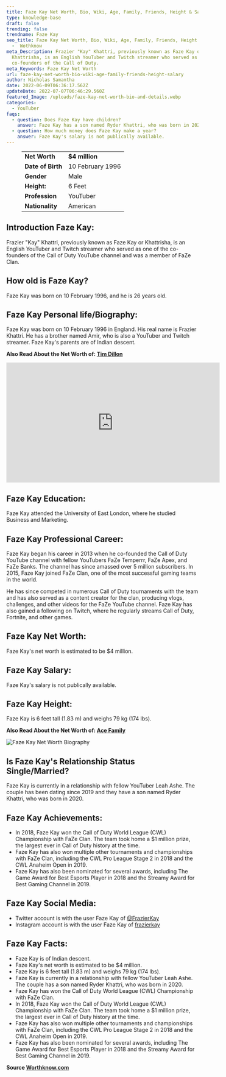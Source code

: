 ```yaml
---
title: Faze Kay Net Worth, Bio, Wiki, Age, Family, Friends, Height & Salary
type: knowledge-base
draft: false
trending: false
trendname: Faze Kay
seo_title: Faze Kay Net Worth, Bio, Wiki, Age, Family, Friends, Height & Salary
  -  Wothknow
meta_Description: Frazier "Kay" Khattri, previously known as Faze Kay or
  Khattrisha, is an English YouTuber and Twitch streamer who served as one
  co-founders of the Call of Duty.
meta_Keywords: Faze Kay Net Worth
url: faze-kay-net-worth-bio-wiki-age-family-friends-height-salary
author: Nicholas Samantha
date: 2022-06-09T06:36:17.562Z
updateDate: 2022-07-07T06:46:29.560Z
featured_Image: /uploads/faze-kay-net-worth-bio-and-details.webp
categories:
  - YouTuber
faqs:
  - question: Does Faze Kay have children?
    answer: Faze Kay has a son named Ryder Khattri, who was born in 2020.
  - question: How much money does Faze Kay make a year?
    answer: Faze Kay's salary is not publically available.
---
```

<figure class="wp-block-table is-style-stripes">
  <table>
    <tbody>
      <tr>
        <td>
          <strong>Net Worth</strong>
        </td>
        <td>
          <strong>$4 million</strong>
        </td>
      </tr>
      <tr>
        <td>
          <strong>Date of Birth</strong>
        </td>
        <td>10 February 1996</td>
      </tr>
      <tr>
        <td>
          <strong>Gender</strong>
        </td>
        <td>Male</td>
      </tr>
      <tr>
        <td>
          <strong>Height:</strong>
        </td>
        <td>6 Feet</td>
      </tr>
      <tr>
        <td>
          <strong>Profession</strong>
        </td>
        <td>YouTuber</td>
      </tr>
      <tr>
        <td>
          <strong>Nationality</strong>
        </td>
        <td>American</td>
      </tr>
    </tbody>
  </table>
</figure>

## **Introduction Faze Kay:**

Frazier "Kay" Khattri, previously known as Faze Kay or Khattrisha, is an English YouTuber and Twitch streamer who served as one of the co-founders of the Call of Duty YouTube channel and was a member of FaZe Clan.

## **How old is Faze Kay?**

Faze Kay was born on 10 February 1996, and he is 26 years old.

## **Faze Kay Personal life/Biography:**

Faze Kay was born on 10 February 1996 in England. His real name is Frazier Khattri. He has a brother named Amir, who is also a YouTuber and Twitch streamer. Faze Kay's parents are of Indian descent.

**Also Read About the Net Worth of: <a href="https://worthknow.com/tim-dillon-net-worth-bio-age-family-friends-height-salary/" target="_blank" rel="noopener">Tim Dillon</a>**

<iframe width="560" height="315" src="https://www.youtube.com/embed/py-CT7raYPM" title="YouTube video player" frameborder="0" allow="accelerometer; autoplay; clipboard-write; encrypted-media; gyroscope; picture-in-picture" allowfullscreen></iframe>

## **Faze Kay Education:**

Faze Kay attended the University of East London, where he studied Business and Marketing.

## **Faze Kay Professional Career:**

Faze Kay began his career in 2013 when he co-founded the Call of Duty YouTube channel with fellow YouTubers FaZe Temperrr, FaZe Apex, and FaZe Banks. The channel has since amassed over 5 million subscribers. In 2015, Faze Kay joined FaZe Clan, one of the most successful gaming teams in the world.

He has since competed in numerous Call of Duty tournaments with the team and has also served as a content creator for the clan, producing vlogs, challenges, and other videos for the FaZe YouTube channel. Faze Kay has also gained a following on Twitch, where he regularly streams Call of Duty, Fortnite, and other games.

## **Faze Kay Net Worth:**

Faze Kay's net worth is estimated to be $4 million.

## **Faze Kay Salary:**

Faze Kay's salary is not publically available.

## **Faze Kay Height:**

Faze Kay is 6 feet tall (1.83 m) and weighs 79 kg (174 lbs).

**Also Read About the Net Worth of: <a href="https://worthknow.com/ace-family-net-worth-bio-age-family-height-house-home-address-phone-number-email/" target="_blank" rel="noopener">Ace Family</a>**

![Faze Kay Net Worth Biography](/uploads/faze-kay-net-worth.webp)

## **Is Faze Kay's Relationship Status Single/Married?**

Faze Kay is currently in a relationship with fellow YouTuber Leah Ashe. The couple has been dating since 2019 and they have a son named Ryder Khattri, who was born in 2020.

## **Faze Kay Achievements:**

* In 2018, Faze Kay won the Call of Duty World League (CWL) Championship with FaZe Clan. The team took home a $1 million prize, the largest ever in Call of Duty history at the time.
* Faze Kay has also won multiple other tournaments and championships with FaZe Clan, including the CWL Pro League Stage 2 in 2018 and the CWL Anaheim Open in 2019.
* Faze Kay has also been nominated for several awards, including The Game Award for Best Esports Player in 2018 and the Streamy Award for Best Gaming Channel in 2019.

## **Faze Kay Social Media:**

* Twitter account is with the user Faze Kay of <a href="https://twitter.com/FrazierKay" target="_blank" rel="nofollow" rel="noopener">@FrazierKay</a>
* Instagram account is with the user Faze Kay of <a href="https://www.instagram.com/frazierkay/" target="_blank" rel="nofollow" rel="noopener">frazierkay</a>

## **Faze Kay Facts:**

* Faze Kay is of Indian descent.
* Faze Kay's net worth is estimated to be $4 million.
* Faze Kay is 6 feet tall (1.83 m) and weighs 79 kg (174 lbs).
* Faze Kay is currently in a relationship with fellow YouTuber Leah Ashe. The couple has a son named Ryder Khattri, who was born in 2020.
* Faze Kay has won the Call of Duty World League (CWL) Championship with FaZe Clan. 
* In 2018, Faze Kay won the Call of Duty World League (CWL) Championship with FaZe Clan. The team took home a $1 million prize, the largest ever in Call of Duty history at the time.
* Faze Kay has also won multiple other tournaments and championships with FaZe Clan, including the CWL Pro League Stage 2 in 2018 and the CWL Anaheim Open in 2019.
* Faze Kay has also been nominated for several awards, including The Game Award for Best Esports Player in 2018 and the Streamy Award for Best Gaming Channel in 2019.

**Source <a href="https://worthknow.com/" target="_blank" rel="noopener">Worthknow.com</a>**